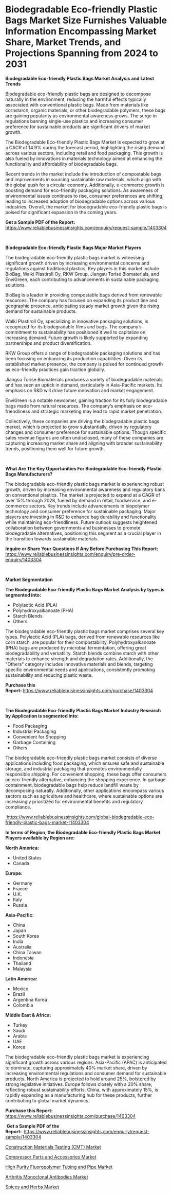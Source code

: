 <p><h1>Biodegradable Eco-friendly Plastic Bags Market Size Furnishes Valuable Information Encompassing Market Share, Market Trends, and Projections Spanning from 2024 to 2031</h1></p><p><strong>Biodegradable Eco-friendly Plastic Bags Market Analysis and Latest Trends</strong></p>
<p><p>Biodegradable eco-friendly plastic bags are designed to decompose naturally in the environment, reducing the harmful effects typically associated with conventional plastic bags. Made from materials like cornstarch, organic materials, or other biodegradable polymers, these bags are gaining popularity as environmental awareness grows. The surge in regulations banning single-use plastics and increasing consumer preference for sustainable products are significant drivers of market growth.</p><p>The Biodegradable Eco-friendly Plastic Bags Market is expected to grow at a CAGR of 14.9% during the forecast period, highlighting the rising demand across various sectors, including retail and food packaging. This growth is also fueled by innovations in materials technology aimed at enhancing the functionality and affordability of biodegradable bags. </p><p>Recent trends in the market include the introduction of compostable bags and improvements in sourcing sustainable raw materials, which align with the global push for a circular economy. Additionally, e-commerce growth is boosting demand for eco-friendly packaging solutions. As awareness of environmental issues continues to rise, consumer preferences are shifting, leading to increased adoption of biodegradable options across various industries. Overall, the market for biodegradable eco-friendly plastic bags is poised for significant expansion in the coming years.</p></p>
<p><strong>Get a Sample PDF of the Report:&nbsp;</strong> <a href="https://www.reliablebusinessinsights.com/enquiry/request-sample/1403304?utm_campaign=1091&utm_medium=2&utm_source=Github&utm_content=ia&utm_term=23102024&utm_id=biodegradable-eco-friendly-plastic-bags">https://www.reliablebusinessinsights.com/enquiry/request-sample/1403304</a></p>
<p>&nbsp;</p>
<p><strong>Biodegradable Eco-friendly Plastic Bags Major Market Players</strong></p>
<p><p>The biodegradable eco-friendly plastic bags market is witnessing significant growth driven by increasing environmental concerns and regulations against traditional plastics. Key players in this market include BioBag, Walki Plastiroll Oy, RKW Group, Jiangsu Torise Biomaterials, and EnviGreen, each contributing to advancements in sustainable packaging solutions.</p><p>BioBag is a leader in providing compostable bags derived from renewable resources. The company has focused on expanding its product line and geographic presence, anticipating steady market growth given the rising demand for sustainable products.</p><p>Walki Plastiroll Oy, specializing in innovative packaging solutions, is recognized for its biodegradable films and bags. The company’s commitment to sustainability has positioned it well to capitalize on increasing demand. Future growth is likely supported by expanding partnerships and product diversification.</p><p>RKW Group offers a range of biodegradable packaging solutions and has been focusing on enhancing its production capabilities. Given its established market presence, the company is poised for continued growth as eco-friendly practices gain traction globally.</p><p>Jiangsu Torise Biomaterials produces a variety of biodegradable materials and has seen an uptick in demand, particularly in Asia-Pacific markets. Its emphasis on R&D will drive future innovation and market engagement.</p><p>EnviGreen is a notable newcomer, gaining traction for its fully biodegradable bags made from natural resources. The company’s emphasis on eco-friendliness and strategic marketing may lead to rapid market penetration.</p><p>Collectively, these companies are driving the biodegradable plastic bags market, which is projected to grow substantially, driven by regulatory changes and consumer preference for sustainable options. Though specific sales revenue figures are often undisclosed, many of these companies are capturing increasing market share and aligning with broader sustainability trends, positioning them well for future growth.</p></p>
<p>&nbsp;</p>
<p><strong>What Are The Key Opportunities For Biodegradable Eco-friendly Plastic Bags Manufacturers?</strong></p>
<p><p>The biodegradable eco-friendly plastic bags market is experiencing robust growth, driven by increasing environmental awareness and regulatory bans on conventional plastics. The market is projected to expand at a CAGR of over 15% through 2028, fueled by demand in retail, foodservice, and e-commerce sectors. Key trends include advancements in biopolymer technology and consumer preference for sustainable packaging. Major players are investing in R&D to enhance bag durability and functionality while maintaining eco-friendliness. Future outlook suggests heightened collaboration between governments and businesses to promote biodegradable alternatives, positioning this segment as a crucial player in the transition towards sustainable materials.</p></p>
<p><strong>Inquire or Share Your Questions If Any Before Purchasing This Report:</strong> <a href="https://www.reliablebusinessinsights.com/enquiry/pre-order-enquiry/1403304?utm_campaign=1091&utm_medium=2&utm_source=Github&utm_content=ia&utm_term=23102024&utm_id=biodegradable-eco-friendly-plastic-bags">https://www.reliablebusinessinsights.com/enquiry/pre-order-enquiry/1403304</a></p>
<p>&nbsp;</p>
<p><strong>Market Segmentation</strong></p>
<p><strong>The Biodegradable Eco-friendly Plastic Bags Market Analysis by types is segmented into:</strong></p>
<p><ul><li>Polylactic Acid (PLA)</li><li>Polyhydroxyalkanoate (PHA)</li><li>Starch Blends</li><li>Others</li></ul></p>
<p><p>The biodegradable eco-friendly plastic bags market comprises several key types. Polylactic Acid (PLA) bags, derived from renewable resources like corn starch, are popular for their compostability. Polyhydroxyalkanoate (PHA) bags are produced by microbial fermentation, offering great biodegradability and versatility. Starch blends combine starch with other materials to enhance strength and degradation rates. Additionally, the "Others" category includes innovative materials and blends, targeting specific environmental needs and applications, consistently promoting sustainability and reducing plastic waste.</p></p>
<p><strong>Purchase this Report:&nbsp;</strong><a href="https://www.reliablebusinessinsights.com/purchase/1403304?utm_campaign=1091&utm_medium=2&utm_source=Github&utm_content=ia&utm_term=23102024&utm_id=biodegradable-eco-friendly-plastic-bags">https://www.reliablebusinessinsights.com/purchase/1403304</a></p>
<p>&nbsp;</p>
<p><strong>The Biodegradable Eco-friendly Plastic Bags Market Industry Research by Application is segmented into:</strong></p>
<p><ul><li>Food Packaging</li><li>Industrial Packaging</li><li>Convenient for Shopping</li><li>Garbage Containing</li><li>Others</li></ul></p>
<p><p>The biodegradable eco-friendly plastic bags market consists of diverse applications including food packaging, which ensures safe and sustainable storage, and industrial packaging that promotes environmentally responsible shipping. For convenient shopping, these bags offer consumers an eco-friendly alternative, enhancing the shopping experience. In garbage containment, biodegradable bags help reduce landfill waste by decomposing naturally. Additionally, other applications encompass various sectors such as agriculture and healthcare, where sustainable options are increasingly prioritized for environmental benefits and regulatory compliance.</p></p>
<p><a href="https://www.reliablebusinessinsights.com/global-biodegradable-eco-friendly-plastic-bags-market-r1403304?utm_campaign=1091&utm_medium=2&utm_source=Github&utm_content=ia&utm_term=23102024&utm_id=biodegradable-eco-friendly-plastic-bags">&nbsp;https://www.reliablebusinessinsights.com/global-biodegradable-eco-friendly-plastic-bags-market-r1403304</a></p>
<p><strong>In terms of Region, the Biodegradable Eco-friendly Plastic Bags Market Players available by Region are:</strong></p>
<p>
    <p> <strong> North America: </strong>
        <ul>
            <li>United States</li>
            <li>Canada</li>
        </ul>
        </p> 
    <p> <strong> Europe: </strong>
        <ul>
            <li>Germany</li>
            <li>France</li>
            <li>U.K.</li>
            <li>Italy</li>
            <li>Russia</li>
        </ul>
        </p> 
    <p> <strong> Asia-Pacific: </strong>
        <ul>
            <li>China</li>
            <li>Japan</li>
            <li>South Korea</li>
            <li>India</li>
            <li>Australia</li>
            <li>China Taiwan</li>
            <li>Indonesia</li>
            <li>Thailand</li>
            <li>Malaysia</li>
        </ul>
        </p> 
    <p> <strong> Latin America: </strong>
        <ul>
            <li>Mexico</li>
            <li>Brazil</li>
            <li>Argentina Korea</li>
            <li>Colombia</li>
        </ul>
        </p> 
    <p> <strong> Middle East & Africa: </strong>
        <ul>
            <li>Turkey</li>
            <li>Saudi</li>
            <li>Arabia</li>
            <li>UAE</li>
            <li>Korea</li>
        </ul>
    </p>
    </p>
<p><p>The biodegradable eco-friendly plastic bags market is experiencing significant growth across various regions. Asia-Pacific (APAC) is anticipated to dominate, capturing approximately 40% market share, driven by increasing environmental regulations and consumer demand for sustainable products. North America is projected to hold around 25%, bolstered by strong legislative initiatives. Europe follows closely with a 20% share, reflecting robust sustainability efforts. China, with approximately 15%, is rapidly expanding as a manufacturing hub for these products, further contributing to global market dynamics.</p></p>
<p><strong>Purchase this Report: </strong><a href="https://www.reliablebusinessinsights.com/purchase/1403304?utm_campaign=1091&utm_medium=2&utm_source=Github&utm_content=ia&utm_term=23102024&utm_id=biodegradable-eco-friendly-plastic-bags">https://www.reliablebusinessinsights.com/purchase/1403304</a></p>
<p>&nbsp;<strong>Get a Sample PDF of the Report:&nbsp;&nbsp;</strong><a href="https://www.reliablebusinessinsights.com/enquiry/request-sample/1403304?utm_campaign=1091&utm_medium=2&utm_source=Github&utm_content=ia&utm_term=23102024&utm_id=biodegradable-eco-friendly-plastic-bags">https://www.reliablebusinessinsights.com/enquiry/request-sample/1403304</a></p>
<p><strong></strong></p>
<p><p><a href="https://github.com/maniehilp9ib/Market-Research-Report-List-1/blob/main/construction-materials-testing-cmt-market.md?utm_campaign=1091&utm_medium=2&utm_source=Github&utm_content=ia&utm_term=23102024&utm_id=biodegradable-eco-friendly-plastic-bags">Construction Materials Testing (CMT) Market</a></p><p><a href="https://issuu.com/reportprime-2/docs/compressor-parts-and-accessories-ma_caa43b42fb27c9?utm_campaign=1091&utm_medium=2&utm_source=Github&utm_content=ia&utm_term=23102024&utm_id=biodegradable-eco-friendly-plastic-bags">Compressor Parts and Accessories Market</a></p><p><a href="https://github.com/burdgexaraeqn/Market-Research-Report-List-1/blob/main/high-purity-fluoropolymer-tubing-and-pipe-market.md?utm_campaign=1091&utm_medium=2&utm_source=Github&utm_content=ia&utm_term=23102024&utm_id=biodegradable-eco-friendly-plastic-bags">High Purity Fluoropolymer Tubing and Pipe Market</a></p><p><a href="https://www.linkedin.com/pulse/arthritis-monoclonal-antibodies-market-size-share-analysis-z9cif?utm_campaign=1091&utm_medium=2&utm_source=Github&utm_content=ia&utm_term=23102024&utm_id=biodegradable-eco-friendly-plastic-bags">Arthritis Monoclonal Antibodies Market</a></p><p><a href="https://www.linkedin.com/pulse/strategic-roadmap-global-spices-herbs-market-insights-opportunities-qc4wf?utm_campaign=1091&utm_medium=2&utm_source=Github&utm_content=ia&utm_term=23102024&utm_id=biodegradable-eco-friendly-plastic-bags">Spices and Herbs Market</a></p></p>